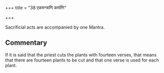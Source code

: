 +++
title = "38 एकमन्त्राणि कर्माणि"

+++

Sacrificial acts are accompanied by one Mantra.

## Commentary

If it is said that the priest cuts the plants with fourteen verses, that means that there are fourteen plants to be cut and that one verse is used for each plant.


